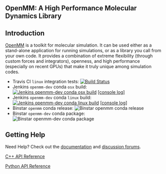 ## OpenMM: A High Performance Molecular Dynamics Library

Introduction
------------

[OpenMM](https://simtk.org/home/openmm) is a toolkit for molecular simulation. It can be used either as a stand-alone application for running simulations, or as a library you call from your own code. It
provides a combination of extreme flexibility (through custom forces and integrators), openness, and high performance (especially on recent GPUs) that make it truly unique among simulation codes.  

* Travis CI `linux` integration tests: [![Build Status](https://travis-ci.org/pandegroup/openmm.png?branch=master)](https://travis-ci.org/pandegroup/openmm)
* Jenkins `openmm-dev` conda `osx` build: [![Jenkins `openmm-dev` conda `osx` build](https://jenkins.choderalab.org/job/conda-openmm-dev-osx-2/badge/icon)](https://jenkins.choderalab.org/job/conda-openmm-dev-osx-2/) [[console log]](https://jenkins.choderalab.org/job/conda-openmm-dev-osx-2/lastBuild/consoleFull)
* Jenkins `openmm-dev` conda `linux` build: [![Jenkins `openmm-dev` conda `linux` build](https://jenkins.choderalab.org/job/conda-openmm-dev-linux-vagrant-2/badge/icon)](https://jenkins.choderalab.org/job/conda-openmm-dev-linux-vagrant-2/) [[console log]](https://jenkins.choderalab.org/job/conda-openmm-dev-linux-vagrant-2/lastBuild/consoleFull)
* Binstar `openmm` conda release: ![Binstar `openmm` conda release](https://binstar.org/omnia/openmm/badges/version.svg)
* Binstar `openmm-dev` conda package: ![Binstar `openmm-dev` conda package](https://binstar.org/omnia/openmm-dev/badges/version.svg)

Getting Help
------------

Need Help? Check out the [documentation](https://simtk.org/docman/?group_id=161) and [discussion forums](https://simtk.org/forums/viewforum.php?f=161).

[C++ API Reference](https://simtk.org/api_docs/openmm/api6_0/c++/)

[Python API Reference](https://simtk.org/api_docs/openmm/api6_0/python/)
